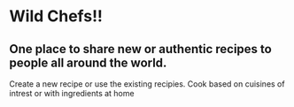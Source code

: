 # Wild Chefs!!

## One place to share new or authentic recipes to people all around the world.

Create a new recipe or use the existing recipies. Cook based on cuisines of intrest or with ingredients at home
